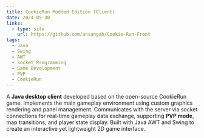 ```yaml
---
title: CookieRun Modded Edition (Client)
date: 2024-05-30
links:
  - type: site
    url: https://github.com/ansangah/Cookie-Run-Front
tags:
  - Java
  - Swing
  - AWT
  - Socket Programming
  - Game Development
  - PVP
  - CookieRun
---
```

<div data-pagefind-body>
A <strong>Java desktop client</strong> developed based on the open-source CookieRun game.
Implements the main gameplay environment using custom graphics rendering and panel management.
Communicates with the server via socket connections for real-time gameplay data exchange,
supporting <strong>PVP mode</strong>, map transitions, and player state display.
Built with Java AWT and Swing to create an interactive yet lightweight 2D game interface.
</div>

